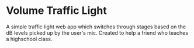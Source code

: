# Volume Traffic Light
A simple traffic light web app which switches through stages based on the dB levels picked up by the user's mic. Created to help a friend who teaches a highschool class. 
